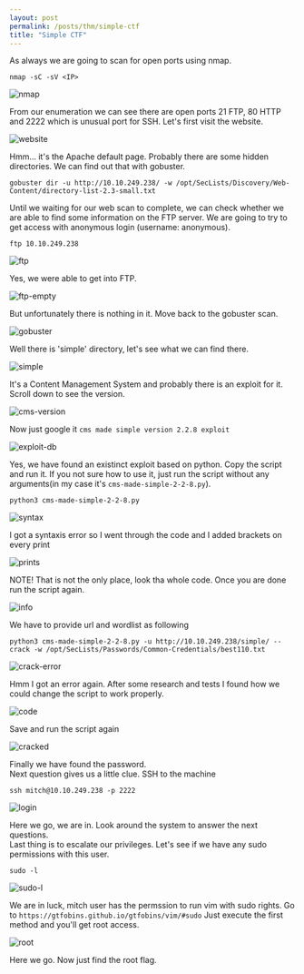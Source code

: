 ```yaml
---
layout: post
permalink: /posts/thm/simple-ctf
title: "Simple CTF"
---
```


As always we are going to scan for open ports using nmap.

```
nmap -sC -sV <IP>
```

![nmap](/assets/images/thm/simple-ctf/nmap.png)

From our enumeration we can see there are open ports 21 FTP, 80 HTTP and 2222 which is unusual port for SSH. Let's first visit the website.

![website](/assets/images/thm/simple-ctf/website.png)

Hmm... it's the Apache default page. Probably there are some hidden directories. We can find out that with gobuster.

```
gobuster dir -u http://10.10.249.238/ -w /opt/SecLists/Discovery/Web-Content/directory-list-2.3-small.txt
```

Until we waiting for our web scan to complete, we can check whether we are able to find some information on the FTP server. We are going to try to get access with anonymous login (username: anonymous).

```
ftp 10.10.249.238
```

![ftp](/assets/images/thm/simple-ctf/ftp.png)

Yes, we were able to get into FTP.

![ftp-empty](/assets/images/thm/simple-ctf/ftp-empty.png)

But unfortunately there is nothing in it. Move back to the gobuster scan.

![gobuster](/assets/images/thm/simple-ctf/gobuster.png)

Well there is 'simple' directory, let's see what we can find there.

![simple](/assets/images/thm/simple-ctf/simple.png)

It's a Content Management System and probably there is an exploit for it. Scroll down to see the version.

![cms-version](/assets/images/thm/simple-ctf/cms-version.png)

Now just google it `cms made simple version 2.2.8 exploit`

![exploit-db](/assets/images/thm/simple-ctf/exploit-db.png)

Yes, we have found an existinct exploit based on python. Copy the script and run it. If you not sure how to use it, just run the script without any arguments(in my case it's `cms-made-simple-2-2-8.py`). 

```
python3 cms-made-simple-2-2-8.py
```

![syntax](/assets/images/thm/simple-ctf/syntax.png)

I got a syntaxis error so I went through the code and I added brackets on every print

![prints](/assets/images/thm/simple-ctf/prints.png)

NOTE! That is not the only place, look tha whole code. Once you are done run the script again.

![info](/assets/images/thm/simple-ctf/info.png)

We have to provide url and wordlist as following

```
python3 cms-made-simple-2-2-8.py -u http://10.10.249.238/simple/ --crack -w /opt/SecLists/Passwords/Common-Credentials/best110.txt
```

![crack-error](/assets/images/thm/simple-ctf/crack-error.png)

Hmm I got an error again. After some research and tests I found how we could change the script to work properly.

![code](/assets/images/thm/simple-ctf/code.png)

Save and run the script again

![cracked](/assets/images/thm/simple-ctf/cracked.png)

Finally we have found the password. <br />
Next question gives us a little clue. SSH to the machine

```
ssh mitch@10.10.249.238 -p 2222
```

![login](/assets/images/thm/simple-ctf/login.png)

Here we go, we are in. Look around the system to answer the next questions. <br />
Last thing is to escalate our privileges. Let's see if we have any sudo permissions with this user.

```
sudo -l
```

![sudo-l](/assets/images/thm/simple-ctf/sudo-l.png)

We are in luck, mitch user has the permssion to run vim with sudo rights. Go to `https://gtfobins.github.io/gtfobins/vim/#sudo` Just execute the first method and you'll get root access.

![root](/assets/images/thm/simple-ctf/root.png)

Here we go. Now just find the root flag.